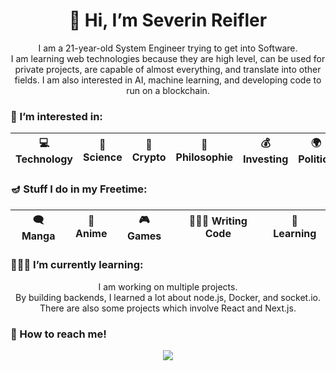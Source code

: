 <div align='center'>

<h1>👋 Hi, I’m Severin Reifler </h1>

I am a 21-year-old System Engineer trying to get into Software.<br>
I am learning web technologies because they are high level, can be used for private projects, are capable of almost everything, and translate into other fields. I am also interested in AI, machine learning, and developing code to run on a blockchain.


<h3 align='left'>👀 I’m interested in:</h3>

| 💻 Technology | 🥽 Science | 🔐 Crypto  | 🌌 Philosophie |  💰 Investing | 🌍 Politics |
|:-:|:-:|:-:|:-:|:-:|:-:|

<h3 align='left'>🪔 Stuff I do in my Freetime:</h3>

| 🗨 Manga | 👘 Anime | 🎮 Games | 👩🏾‍💻 Writing Code | 📙 Learning |
|:-:|:-:|:-:|:-:|:-:|

<h3 align='left'> 🤹🏻‍♀️ I’m currently learning:</h3>
I am working on multiple projects.<br>
By building backends, I learned a lot about node.js, Docker, and socket.io.<br>
There are also some projects which involve React and Next.js.

<h3 align='left'>👀 How to reach me!</h3>
<img src='https://img.shields.io/static/v1?label=Discord&message=Dovonun%232686&color=738ADB&style=for-the-badge&logo=discord&suffix=Test'>

</div>

